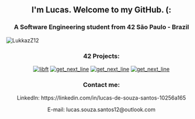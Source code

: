 <h2 align="center">I'm Lucas. Welcome to my GitHub. (:</h2>
<h3 align="center">A Software Engineering student from 42 São Paulo - Brazil</h3>

<p align="left"> <img src="https://komarev.com/ghpvc/?username=LukkazZ12&label=Profile%20views&color=0e75b6&style=flat" alt="LukkazZ12" /> </p>

<h3 align=center>42 Projects:</h3>
<p align="center">
<a href ="https://github.com/LukkazZ12/42Cursus/tree/master/000-libft"><img src="https://game.42sp.org.br/static/assets/achievements/libftm.png" alt="libft"/></a>
<a href="https://github.com/LukkazZ12/42Cursus/tree/master/0001-get_next_line"><img src="https://game.42sp.org.br/static/assets/achievements/get_next_linem.png" alt="get_next_line" /></a>
<a href="https://github.com/LukkazZ12/42Cursus/tree/master/002-ft_printf"><img src="https://game.42sp.org.br/static/assets/achievements/ft_printfm.png" alt="get_next_line" /></a>
<a href="https://github.com/LukkazZ12/42Cursus/tree/master/003-born2beroot"><img src="https://game.42sp.org.br/static/assets/achievements/born2berootm.png" alt="get_next_line" /></a>
</p>

<h3 align="center">Contact me:</h3>
<p align="center">
LinkedIn: https://linkedin.com/in/lucas-de-souza-santos-10256a165
</p>
<p align="center">
E-mail: lucas.souza.santos12@outlook.com
</p>
